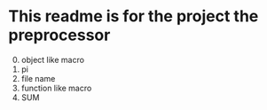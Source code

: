 # This readme is for the project the preprocessor

0. object like macro
1. pi
2. file name
4. function like macro
4. SUM
